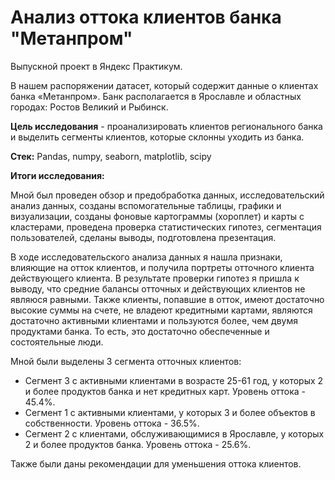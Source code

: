 # Анализ оттока клиентов банка "Метанпром"
Выпускной проект в Яндекс Практикум.

В нашем распоряжении датасет, который содержит данные о клиентах банка «Метанпром». Банк располагается в Ярославле и областных городах: Ростов Великий и Рыбинск.

**Цель исследования** - проанализировать клиентов регионального банка и выделить сегменты клиентов, которые склонны уходить из банка.

**Стек:**
Pandas, numpy, seaborn, matplotlib, scipy

**Итоги исследования:**

Мной был проведен обзор и предобработка данных, исследовательский анализ данных, созданы вспомогательные таблицы, графики и визуализации, созданы фоновые картограммы (хороплет) и карты с кластерами, проведена проверка статистических гипотез, сегментация пользователей, сделаны выводы, подготовлена презентация.

В ходе исследовательского анализа данных я нашла признаки, влияющие на отток клиентов, и получила портреты отточного клиента действующего клиента. В результате проверки гипотез я пришла к выводу, что средние балансы отточных и действующих клиентов не являюся равными. Также клиенты, попавшие в отток, имеют достаточно высокие суммы на счете, не владеют кредитными картами, являются достаточно активными клиентами и пользуются более, чем двумя продуктами банка. То есть, это достаточно обеспеченные и состоятельные люди.

Мной были выделены 3 сегмента отточных клиентов:
- Сегмент 3 с активными клиентами в возрасте 25-61 год, у которых 2 и более продуктов банка и нет кредитных карт. Уровень оттока - 45.4%.
- Сегмент 1 с активными клиентами, у которых 3 и более объектов в собственности. Уровень оттока - 36.5%.
- Сегмент 2 с клиентами, обслуживающимися в Ярославле, у которых 2 и более продуктов банка. Уровень оттока - 25.6%.

Также были даны рекомендации для уменьшения оттока клиентов.
